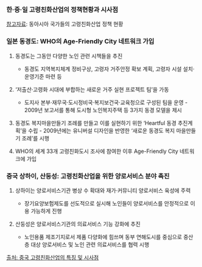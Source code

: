 ### 한·중·일 고령친화산업의 정책현황과 시사점
[참고자료](https://github.com/pwjdgus/Age_Friendly_City/files/8499763/default.pdf): 동아시아 국가들의 고령친화산업 정책 현황


### 일본 동경도: WHO의 Age-Friendly City 네트워크 가입
 
 1. 동경도는 그동안 다양한 노인 관련 시책들을 추진
    - 동경도 지역복지체계 정비구상, 고령자 거주안정 확보 계획, 고령자 시설 설치·운영기준 마련 등
 
 2. ‘저출산·고령화 시대에 부합하는 새로운 거주 실현 프로젝트 팀’을 가동
    - 도지사 본부·재무국·도시정비국·복지보건국·교육청으로 구성된 팀을 운영 - 2009년 보고서를 통해 도시형 노인복지주택 등 3가지 동경 모델을 제시

 3. 동경도 복지마을만들기 조례를 만들고 이를 실현하기 위한 ‘Heartful 동경 추진계획’을 수립 - 2009년에는 유니버설 디자인을 반영한 ‘새로운 동경도 복지 마을만들기 조례’를 시행

 4. WHO의 세계 33개 고령친화도시 조사에 참여한 이후 Age-Friendly City 네트워크에 가입

### 중국 상하이, 산둥성: 고령친화산업을 위한 양로서비스 분야 촉진 
 1. 상하이는 양로서비스기관 병상 수 확대와 재가·커뮤니티 양로서비스 육성에 주력
    - 장기요양보험제도를 선도적으로 실시해 노인들이 양로서비스를 안정적으로 이용 가능하게 진행
 
 2. 산둥성은 양로서비스기관의 의료서비스 기능 강화에 추진
    - 노인용품 제조기지로서 제품 다양화에 힘쓰며 동부 연해도시를 중심으로 중산층 대상 양로서비스 및 노인 관련 의료서비스를 협력 시행
 
[출처: 중국 고령친화산업의 특징 및 시사점](https://www.kiep.go.kr/galleryDownload.es?bid=0005&list_no=3564&seq=1)
